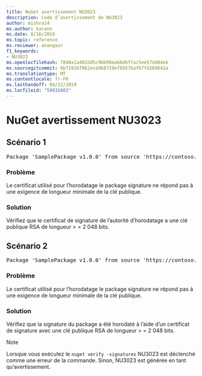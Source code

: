 ```yaml
---
title: NuGet avertissement NU3023
description: Code d’avertissement de NU3023
author: mishra14
ms.author: karann
ms.date: 8/16/2018
ms.topic: reference
ms.reviewer: anangaur
f1_keywords:
- NU3023
ms.openlocfilehash: 7848a1a402dd5c9bb99ea68dbffac5ee57dd84eb
ms.sourcegitcommit: 6b71926f062ecddb8729ef8567baf67fd269642a
ms.translationtype: MT
ms.contentlocale: fr-FR
ms.lasthandoff: 04/22/2019
ms.locfileid: "59931603"
---
```

# <a name="nuget-warning-nu3023"></a>NuGet avertissement NU3023

## <a name="scenario-1"></a>Scénario 1

<pre>Package 'SamplePackage v1.0.0' from source 'https://contoso.com/index.json': The timestamp certificate does not meet a minimum public key length requirement.</pre>

### <a name="issue"></a>Problème

Le certificat utilisé pour l’horodatage le package signature ne répond pas à une exigence de longueur minimale de la clé publique.


### <a name="solution"></a>Solution

Vérifiez que le certificat de signature de l’autorité d’horodatage a une clé publique RSA de longueur > = 2 048 bits.



## <a name="scenario-2"></a>Scénario 2

<pre>Package 'SamplePackage v1.0.0' from source 'https://contoso.com/index.json': The primary signature's timestamp certificate does not meet a minimum public key length requirement.</pre>

### <a name="issue"></a>Problème

Le certificat utilisé pour l’horodatage le package signature ne répond pas à une exigence de longueur minimale de la clé publique.


### <a name="solution"></a>Solution

Vérifiez que la signature du package a été horodaté à l’aide d’un certificat de signature avec une clé publique RSA de longueur > = 2 048 bits.


> [!Note]
> Lorsque vous exécutez le `nuget verify -signatures` NU3023 est déclenché comme une erreur de la commande. Sinon, NU3023 est générée en tant qu’avertissement.